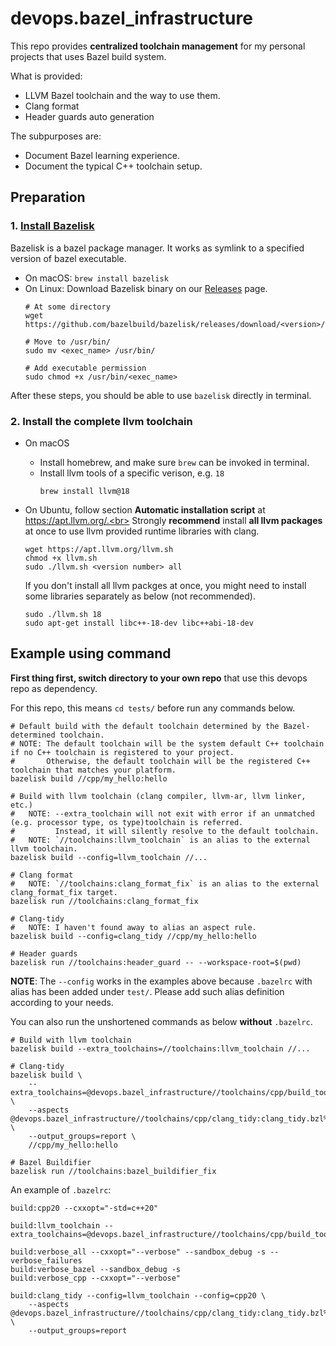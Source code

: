 # devops.bazel_infrastructure
This repo provides **centralized toolchain management** for my personal projects that uses Bazel build system.

What is provided:
* LLVM Bazel toolchain and the way to use them.
* Clang format
* Header guards auto generation

The subpurposes are:
* Document Bazel learning experience.
* Document the typical C++ toolchain setup.

## Preparation
### 1. [Install Bazelisk](https://github.com/bazelbuild/bazelisk?tab=readme-ov-file#installation)<br>
Bazelisk is a bazel package manager. It works as symlink to a specified version of bazel executable.
* On macOS: `brew install bazelisk`
* On Linux: Download Bazelisk binary on our [Releases](https://github.com/bazelbuild/bazelisk/releases) page.
    ```shell
    # At some directory
    wget https://github.com/bazelbuild/bazelisk/releases/download/<version>/<exec_name>

    # Move to /usr/bin/
    sudo mv <exec_name> /usr/bin/

    # Add executable permission
    sudo chmod +x /usr/bin/<exec_name>
    ```
After these steps, you should be able to use `bazelisk` directly in terminal.

### 2. Install the complete llvm toolchain
* On macOS
    * Install homebrew, and make sure `brew` can be invoked in terminal.
    * Install llvm tools of a specific verison, e.g. `18`
        ```shell
        brew install llvm@18
        ```
* On Ubuntu, follow section **Automatic installation script** at https://apt.llvm.org/.<br>
    Strongly **recommend** install **all llvm packages** at once to use llvm provided runtime libraries with clang.
    ```shell
    wget https://apt.llvm.org/llvm.sh
    chmod +x llvm.sh
    sudo ./llvm.sh <version number> all
    ```

  If you don't install all llvm packges at once, you might need to install some libraries separately as below (not recommended).
    ```shell
    sudo ./llvm.sh 18
    sudo apt-get install libc++-18-dev libc++abi-18-dev
    ```


## Example using command
**First thing first, switch directory to your own repo** that use this devops repo as dependency.

For this repo, this means `cd tests/` before run any commands below.

```shell
# Default build with the default toolchain determined by the Bazel-determined toolchain.
# NOTE: The default toolchain will be the system default C++ toolchain if no C++ toolchain is registered to your project.
#       Otherwise, the default toolchain will be the registered C++ toolchain that matches your platform.
bazelisk build //cpp/my_hello:hello

# Build with llvm toolchain (clang compiler, llvm-ar, llvm linker, etc.)
#   NOTE: --extra_toolchain will not exit with error if an unmatched (e.g. processor type, os type)toolchain is referred.
#         Instead, it will silently resolve to the default toolchain.
#   NOTE: `//toolchains:llvm_toolchain` is an alias to the external llvm toolchain.
bazelisk build --config=llvm_toolchain //...

# Clang format
#   NOTE: `//toolchains:clang_format_fix` is an alias to the external clang_format_fix target.
bazelisk run //toolchains:clang_format_fix

# Clang-tidy
#   NOTE: I haven't found away to alias an aspect rule.
bazelisk build --config=clang_tidy //cpp/my_hello:hello

# Header guards
bazelisk run //toolchains:header_guard -- --workspace-root=$(pwd)
```
**NOTE**: The `--config` works in the examples above because `.bazelrc` with alias has been added under `test/`. Please add such alias definition according to your needs.

You can also run the unshortened commands as below **without** `.bazelrc`.
```shell
# Build with llvm toolchain
bazelisk build --extra_toolchains=//toolchains:llvm_toolchain //...

# Clang-tidy
bazelisk build \
    --extra_toolchains=@devops.bazel_infrastructure//toolchains/cpp/build_tools:llvm_toolchain \
    --aspects @devops.bazel_infrastructure//toolchains/cpp/clang_tidy:clang_tidy.bzl%clang_tidy_aspect \
    --output_groups=report \
    //cpp/my_hello:hello

# Bazel Buildifier
bazelisk run //toolchains:bazel_buildifier_fix
```

An example of `.bazelrc`:
```shell
build:cpp20 --cxxopt="-std=c++20"

build:llvm_toolchain --extra_toolchains=@devops.bazel_infrastructure//toolchains/cpp/build_tools:llvm_toolchain

build:verbose_all --cxxopt="--verbose" --sandbox_debug -s --verbose_failures
build:verbose_bazel --sandbox_debug -s
build:verbose_cpp --cxxopt="--verbose"

build:clang_tidy --config=llvm_toolchain --config=cpp20 \
    --aspects @devops.bazel_infrastructure//toolchains/cpp/clang_tidy:clang_tidy.bzl%clang_tidy_aspect \
    --output_groups=report
```
